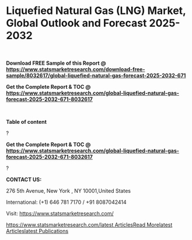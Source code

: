 <h1>Liquefied Natural Gas (LNG) Market, Global Outlook and Forecast 2025-2032</h1><br/><p><strong>Download FREE Sample of this Report @ <a href="https://www.statsmarketresearch.com/download-free-sample/8032617/global-liquefied-natural-gas-forecast-2025-2032-671">https://www.statsmarketresearch.com/download-free-sample/8032617/global-liquefied-natural-gas-forecast-2025-2032-671</a></strong></p>
 
 
 
 <div><b>Get the Complete Report & TOC @ <a href="https://www.statsmarketresearch.com/global-liquefied-natural-gas-forecast-2025-2032-671-8032617">https://www.statsmarketresearch.com/global-liquefied-natural-gas-forecast-2025-2032-671-8032617</a></b></div>
 
 
 
 <p><br />
 
 <b>Table of content</b></p>
 
 
 
 <p>? </p>
 
 
 
 <div><b>Get the Complete Report & TOC @ <a href="https://www.statsmarketresearch.com/global-liquefied-natural-gas-forecast-2025-2032-671-8032617">https://www.statsmarketresearch.com/global-liquefied-natural-gas-forecast-2025-2032-671-8032617</a></b></div>
 
 
 
 <p>? </p>
 
 
 
 <p><b>CONTACT US:</b><br />
 
 276 5th Avenue, New York , NY 10001,United States<br />
 
 International: (+1) 646 781 7170 / +91 8087042414<br />
 
 Visit: <a href="https://www.statsmarketresearch.com/">https://www.statsmarketresearch.com/</a><br />
 
 <a href="https://gyeongbokgung.com">https://www.statsmarketresearch.com/</a><a href="https://hallyeomaritime.com">latest Articles</a><a href="https://jingwansa.com">Read More</a><a href="https://nguoiviet.jp/">latest Articles</a><a href="https://www.intelmarketresearch.com/">latest Publications</a></p>